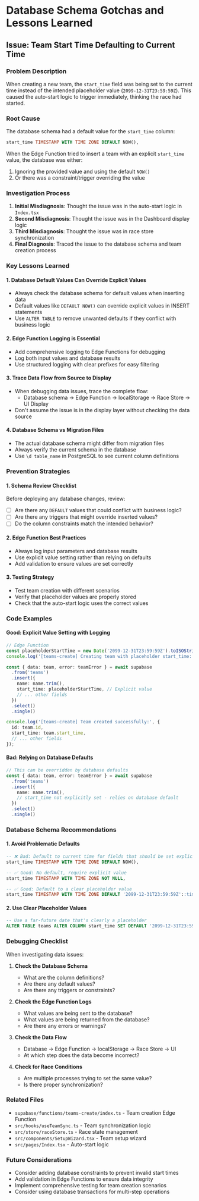 # Database Schema Gotchas and Lessons Learned

## Issue: Team Start Time Defaulting to Current Time

### Problem Description
When creating a new team, the `start_time` field was being set to the current time instead of the intended placeholder value (`2099-12-31T23:59:59Z`). This caused the auto-start logic to trigger immediately, thinking the race had started.

### Root Cause
The database schema had a default value for the `start_time` column:
```sql
start_time TIMESTAMP WITH TIME ZONE DEFAULT NOW(),
```

When the Edge Function tried to insert a team with an explicit `start_time` value, the database was either:
1. Ignoring the provided value and using the default `NOW()`
2. Or there was a constraint/trigger overriding the value

### Investigation Process
1. **Initial Misdiagnosis**: Thought the issue was in the auto-start logic in `Index.tsx`
2. **Second Misdiagnosis**: Thought the issue was in the Dashboard display logic
3. **Third Misdiagnosis**: Thought the issue was in race store synchronization
4. **Final Diagnosis**: Traced the issue to the database schema and team creation process

### Key Lessons Learned

#### 1. Database Default Values Can Override Explicit Values
- Always check the database schema for default values when inserting data
- Default values like `DEFAULT NOW()` can override explicit values in INSERT statements
- Use `ALTER TABLE` to remove unwanted defaults if they conflict with business logic

#### 2. Edge Function Logging is Essential
- Add comprehensive logging to Edge Functions for debugging
- Log both input values and database results
- Use structured logging with clear prefixes for easy filtering

#### 3. Trace Data Flow from Source to Display
- When debugging data issues, trace the complete flow:
  - Database schema → Edge Function → localStorage → Race Store → UI Display
- Don't assume the issue is in the display layer without checking the data source

#### 4. Database Schema vs Migration Files
- The actual database schema might differ from migration files
- Always verify the current schema in the database
- Use `\d table_name` in PostgreSQL to see current column definitions

### Prevention Strategies

#### 1. Schema Review Checklist
Before deploying any database changes, review:
- [ ] Are there any `DEFAULT` values that could conflict with business logic?
- [ ] Are there any triggers that might override inserted values?
- [ ] Do the column constraints match the intended behavior?

#### 2. Edge Function Best Practices
- Always log input parameters and database results
- Use explicit value setting rather than relying on defaults
- Add validation to ensure values are set correctly

#### 3. Testing Strategy
- Test team creation with different scenarios
- Verify that placeholder values are properly stored
- Check that the auto-start logic uses the correct values

### Code Examples

#### Good: Explicit Value Setting with Logging
```typescript
// Edge Function
const placeholderStartTime = new Date('2099-12-31T23:59:59Z').toISOString();
console.log('[teams-create] Creating team with placeholder start_time:', placeholderStartTime);

const { data: team, error: teamError } = await supabase
  .from('teams')
  .insert({
    name: name.trim(),
    start_time: placeholderStartTime, // Explicit value
    // ... other fields
  })
  .select()
  .single()

console.log('[teams-create] Team created successfully:', {
  id: team.id,
  start_time: team.start_time,
  // ... other fields
});
```

#### Bad: Relying on Database Defaults
```typescript
// This can be overridden by database defaults
const { data: team, error: teamError } = await supabase
  .from('teams')
  .insert({
    name: name.trim(),
    // start_time not explicitly set - relies on database default
  })
  .select()
  .single()
```

### Database Schema Recommendations

#### 1. Avoid Problematic Defaults
```sql
-- ❌ Bad: Default to current time for fields that should be set explicitly
start_time TIMESTAMP WITH TIME ZONE DEFAULT NOW(),

-- ✅ Good: No default, require explicit value
start_time TIMESTAMP WITH TIME ZONE NOT NULL,

-- ✅ Good: Default to a clear placeholder value
start_time TIMESTAMP WITH TIME ZONE DEFAULT '2099-12-31T23:59:59Z'::timestamptz,
```

#### 2. Use Clear Placeholder Values
```sql
-- Use a far-future date that's clearly a placeholder
ALTER TABLE teams ALTER COLUMN start_time SET DEFAULT '2099-12-31T23:59:59Z'::timestamptz;
```

### Debugging Checklist

When investigating data issues:

1. **Check the Database Schema**
   - What are the column definitions?
   - Are there any default values?
   - Are there any triggers or constraints?

2. **Check the Edge Function Logs**
   - What values are being sent to the database?
   - What values are being returned from the database?
   - Are there any errors or warnings?

3. **Check the Data Flow**
   - Database → Edge Function → localStorage → Race Store → UI
   - At which step does the data become incorrect?

4. **Check for Race Conditions**
   - Are multiple processes trying to set the same value?
   - Is there proper synchronization?

### Related Files
- `supabase/functions/teams-create/index.ts` - Team creation Edge Function
- `src/hooks/useTeamSync.ts` - Team synchronization logic
- `src/store/raceStore.ts` - Race state management
- `src/components/SetupWizard.tsx` - Team setup wizard
- `src/pages/Index.tsx` - Auto-start logic

### Future Considerations
- Consider adding database constraints to prevent invalid start times
- Add validation in Edge Functions to ensure data integrity
- Implement comprehensive testing for team creation scenarios
- Consider using database transactions for multi-step operations
